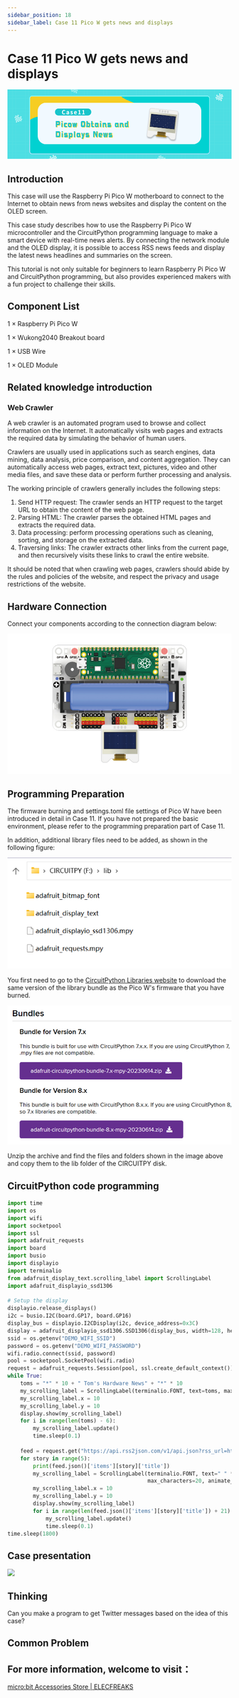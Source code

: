 ```yaml
---
sidebar_position: 18
sidebar_label: Case 11 Pico W gets news and displays
---
```


# Case 11 Pico W gets news and displays

![](./images/wukong2040-inventors-case11-01.png)

## Introduction

This case will use the Raspberry Pi Pico W motherboard to connect to the Internet to obtain news from news websites and display the content on the OLED screen.

This case study describes how to use the Raspberry Pi Pico W microcontroller and the CircuitPython programming language to make a smart device with real-time news alerts. By connecting the network module and the OLED display, it is possible to access RSS news feeds and display the latest news headlines and summaries on the screen.

This tutorial is not only suitable for beginners to learn Raspberry Pi Pico W and CircuitPython programming, but also provides experienced makers with a fun project to challenge their skills.

## Component List

1 × Raspberry Pi Pico W

1 × Wukong2040 Breakout board

1 × USB Wire

1 × OLED Module

## Related knowledge introduction

### Web Crawler

A web crawler is an automated program used to browse and collect information on the Internet. It automatically visits web pages and extracts the required data by simulating the behavior of human users.

Crawlers are usually used in applications such as search engines, data mining, data analysis, price comparison, and content aggregation. They can automatically access web pages, extract text, pictures, video and other media files, and save these data or perform further processing and analysis.

The working principle of crawlers generally includes the following steps:

1. Send HTTP request: The crawler sends an HTTP request to the target URL to obtain the content of the web page.
2. Parsing HTML: The crawler parses the obtained HTML pages and extracts the required data.
3. Data processing: perform processing operations such as cleaning, sorting, and storage on the extracted data.
4. Traversing links: The crawler extracts other links from the current page, and then recursively visits these links to crawl the entire website.

It should be noted that when crawling web pages, crawlers should abide by the rules and policies of the website, and respect the privacy and usage restrictions of the website.

## Hardware Connection

Connect your components according to the connection diagram below:

![](./images/wukong2040-inventors-case05-06.png)

## Programming Preparation

The firmware burning and settings.toml file settings of Pico W have been introduced in detail in Case 11. If you have not prepared the basic environment, please refer to the programming preparation part of Case 11.

In addition, additional library files need to be added, as shown in the following figure:

![](./images/wukong2040-inventors-case12-04.png)

You first need to go to the [CircuitPython Libraries website](https://circuitpython.org/libraries) to download the same version of the library bundle as the Pico W's firmware that you have burned.

![](./images/wukong2040-inventors-case12-05.png)

Unzip the archive and find the files and folders shown in the image above and copy them to the lib folder of the CIRCUITPY disk.

## CircuitPython code programming

```python
import time
import os
import wifi
import socketpool
import ssl
import adafruit_requests
import board
import busio
import displayio
import terminalio
from adafruit_display_text.scrolling_label import ScrollingLabel
import adafruit_displayio_ssd1306

# Setup the display
displayio.release_displays()
i2c = busio.I2C(board.GP17, board.GP16)
display_bus = displayio.I2CDisplay(i2c, device_address=0x3C)
display = adafruit_displayio_ssd1306.SSD1306(display_bus, width=128, height=32)
ssid = os.getenv("DEMO_WIFI_SSID")
password = os.getenv("DEMO_WIFI_PASSWORD")
wifi.radio.connect(ssid, password)
pool = socketpool.SocketPool(wifi.radio)
request = adafruit_requests.Session(pool, ssl.create_default_context())
while True:
    toms = "*" * 10 + " Tom's Hardware News" + "*" * 10
    my_scrolling_label = ScrollingLabel(terminalio.FONT, text=toms, max_characters=20, animate_time=0.1, scale=3)
    my_scrolling_label.x = 10
    my_scrolling_label.y = 10
    display.show(my_scrolling_label)
    for i in range(len(toms) - 6):
        my_scrolling_label.update()
        time.sleep(0.1)

    feed = request.get("https://api.rss2json.com/v1/api.json?rss_url=https%3A%2F%2Fwww.tomshardware.com%2Ffeeds%2Fall")
    for story in range(5):
        print(feed.json()['items'][story]['title'])
        my_scrolling_label = ScrollingLabel(terminalio.FONT, text=" " * 20 + str(feed.json()['items'][story]['title']),
                                            max_characters=20, animate_time=0.1, scale=2)
        my_scrolling_label.x = 10
        my_scrolling_label.y = 10
        display.show(my_scrolling_label)
        for i in range(len(feed.json()['items'][story]['title']) + 21):
            my_scrolling_label.update()
            time.sleep(0.1)
time.sleep(1800)
```

## Case presentation

![](./images/wukong2040-inventors-kit-case12-06.gif)

## Thinking

Can you make a program to get Twitter messages based on the idea of this case?

## Common Problem



## For more information, welcome to visit：

[micro:bit Accessories Store | ELECFREAKS](https://www.elecfreaks.com/)
